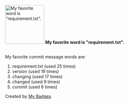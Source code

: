 <img src="https://my-badges.github.io/my-badges/favorite-word.png" alt="My favorite word is &quot;requirement.txt&quot;." title="My favorite word is &quot;requirement.txt&quot;." width="128">
<strong>My favorite word is &quot;requirement.txt&quot;.</strong>
<br><br>

My favorite commit message words are:

1. requirement.txt (used 25 times)
2. version (used 19 times)
3. changing (used 17 times)
4. changed (used 9 times)
5. commit (used 8 times)


Created by <a href="https://github.com/my-badges/my-badges">My Badges</a>